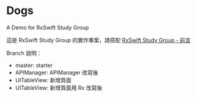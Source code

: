 # Dogs
A Demo for RxSwift Study Group

這是 RxSwift Study Group 的實作專案，請搭配 [RxSwift Study Group - 前言](https://medium.com/@jing.chc/rxswift-study-group-前言-d77131eefc71)

Branch 說明：
* master: starter
* APIManager: APIManager 改寫後
* UITableView: 新增頁面
* UITableView: 新增頁面用 Rx 改寫後

